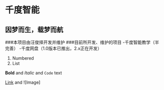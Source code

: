 #                                              千度智能
## 因梦而生，载梦而航
###本项目由汪俊择开发并维护
###目前所开发、维护的项目
-千度智能教学（半完善）
-千度网盘（1.0版本已推出，2.x正在开发）

1. Numbered
2. List

**Bold** and _Italic_ and `Code` text

[Link](url) and ![Image]
